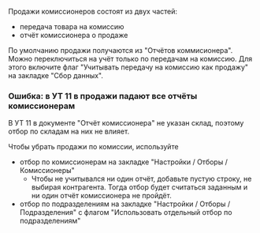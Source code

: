 Продажи комиссионеров состоят из двух частей:
- передача товара на комиссию
- отчёт комиссионера о продаже

По умолчанию продажи получаются из "Отчётов коммисионера".
Можно переключиться на учёт только по передачам на комиссию. Для этого включите флаг "Учитывать передачу на комиссию как продажу" на закладке "Сбор данных".


### Ошибка: в УТ 11 в продажи падают все отчёты комиссионерам

В УТ 11 в документе "Отчёт комиссионера" не указан склад, поэтому отбор по складам на них не влияет.

Чтобы убрать продажи по комиссии, используйте 
- отбор по комиссионерам на закладке "Настройки / Отборы / Комиссионеры"
	- Чтобы не учитывался ни один отчёт, добавьте пустую строку, не выбирая контрагента. Тогда отбор будет считаться заданным и ни один отчёт комиссионера не пройдёт.
- отбор по подразделениям на закладке "Настройки / Отборы / Подразделения" с флагом "Использовать отдельный отбор по подразделениям"

  
